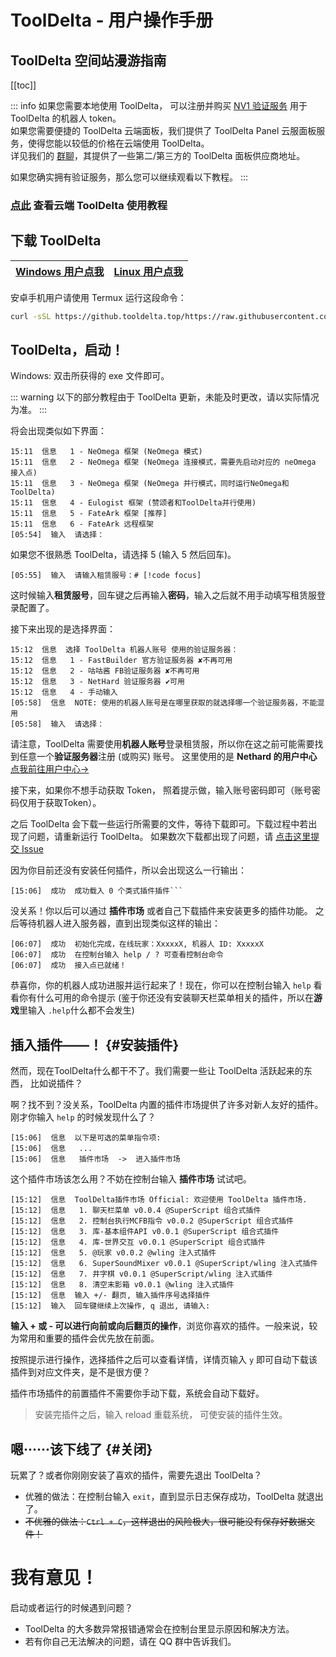 # ToolDelta - 用户操作手册

## ToolDelta 空间站漫游指南

[[toc]]

::: info
如果您需要本地使用 ToolDelta， 可以注册并购买 [NV1 验证服务](https://nv1.nethard.pro) 用于 ToolDelta 的机器人 token。  
如果您需要便捷的 ToolDelta 云端面板，我们提供了 ToolDelta Panel 云服面板服务，使得您能以较低的价格在云端使用 ToolDelta。  
详见我们的 [群聊](http://qm.qq.com/cgi-bin/qm/qr?_wv=1027&k=XGyPWC3k0-t0nZHGA2d0jzO7b9ogcI8N&authKey=zLTjnagIiquztxwxhfSdnT7sCTJY3iGT6Hgr5fJcU4heg98oyrhoNHCozMVYIbON&noverify=0&group_code=1030755163)，其提供了一些第二/第三方的 ToolDelta 面板供应商地址。  
  
如果您确实拥有验证服务，那么您可以继续观看以下教程。
:::

### [点此](/use/temp_learn_use) 查看云端 ToolDelta 使用教程

## 下载 ToolDelta

| [Windows 用户点我](https://github.tooldelta.top/https://github.com/ToolDelta-Basic/ToolDelta/releases/latest/download/ToolDelta-windows.exe) | [Linux 用户点我](https://github.tooldelta.top/https://github.com/ToolDelta-Basic/ToolDelta/releases/latest/download/ToolDelta-linux) |
| ------ | ------ |

安卓手机用户请使用 Termux 运行这段命令：

```bash
curl -sSL https://github.tooldelta.top/https://raw.githubusercontent.com/ToolDelta/ToolDelta/main/install.sh | bash
```

## ToolDelta，启动！

Windows: 双击所获得的 exe 文件即可。

::: warning
以下的部分教程由于 ToolDelta 更新，未能及时更改，请以实际情况为准。
:::


将会出现类似如下界面：
```
15:11  信息   1 - NeOmega 框架 (NeOmega 模式)
15:11  信息   2 - NeOmega 框架 (NeOmega 连接模式，需要先启动对应的 neOmega 接入点)
15:11  信息   3 - NeOmega 框架 (NeOmega 并行模式，同时运行NeOmega和ToolDelta)
15:11  信息   4 - Eulogist 框架 (赞颂者和ToolDelta并行使用)
15:11  信息   5 - FateArk 框架 [推荐]
15:11  信息   6 - FateArk 远程框架
[05:54]  输入  请选择：
```
如果您不很熟悉 ToolDelta，请选择 5 (输入 5 然后回车)。

```
[05:55]  输入  请输入租赁服号：# [!code focus]
```
这时候输入**租赁服号**，回车键之后再输入**密码**，输入之后就不用手动填写租赁服登录配置了。

接下来出现的是选择界面：
```
15:12  信息  选择 ToolDelta 机器人账号 使用的验证服务器：
15:12  信息   1 - FastBuilder 官方验证服务器 ✘不再可用
15:12  信息   2 - 咕咕酱 FB验证服务器 ✘不再可用
15:12  信息   3 - NetHard 验证服务器 ✔可用
15:12  信息   4 - 手动输入
[05:58]  信息  NOTE: 使用的机器人账号是在哪里获取的就选择哪一个验证服务器，不能混用
[05:58]  输入  请选择：
```
请注意，ToolDelta 需要使用**机器人账号**登录租赁服，所以你在这之前可能需要找到任意一个**验证服务器**注册 (或购买) 账号。
这里使用的是 **Nethard 的用户中心** [点我前往用户中心→](https://nv1.nethard.pro)

接下来，如果你不想手动获取 Token， 照着提示做，输入账号密码即可（账号密码仅用于获取Token）。

之后 ToolDelta 会下载一些运行所需要的文件，等待下载即可。下载过程中若出现了问题，请重新运行 ToolDelta。
如果数次下载都出现了问题，请 [点击这里提交 Issue](https://github.com/ToolDelta-Basic/ToolDelta/issues)

因为你目前还没有安装任何插件，所以会出现这么一行输出：
```
[15:06]  成功  成功载入 0 个类式插件插件```
```
没关系！你以后可以通过 **插件市场** 或者自己下载插件来安装更多的插件功能。
之后等待机器人进入服务器，直到出现类似这样的输出：

```
[06:07]  成功  初始化完成，在线玩家：XxxxxX, 机器人 ID: XxxxxX
[06:07]  成功  在控制台输入 help / ? 可查看控制台命令
[06:07]  成功  接入点已就绪！
```
恭喜你，你的机器人成功进服并运行起来了！现在，你可以在控制台输入 `help` 看看你有什么可用的命令提示 (鉴于你还没有安装聊天栏菜单相关的插件，所以在**游戏**里输入 `.help`什么都不会发生)

## 插入插件——！ {#安装插件}

然而，现在ToolDelta什么都干不了。我们需要一些让 ToolDelta 活跃起来的东西， 比如说插件？

啊？找不到？没关系，ToolDelta 内置的插件市场提供了许多对新人友好的插件。刚才你输入 `help` 的时候发现什么了？
```
[15:06]  信息  以下是可选的菜单指令项:
[15:06]  信息   ...
[15:06]  信息   插件市场  ->  进入插件市场
```
这个插件市场该怎么用？不妨在控制台输入 **插件市场** 试试吧。
```
[15:12]  信息  ToolDelta插件市场 Official: 欢迎使用 ToolDelta 插件市场.
[15:12]  信息   1. 聊天栏菜单 v0.0.4 @SuperScript 组合式插件
[15:12]  信息   2. 控制台执行MCFB指令 v0.0.2 @SuperScript 组合式插件
[15:12]  信息   3. 库-基本组件API v0.0.1 @SuperScript 组合式插件
[15:12]  信息   4. 库-世界交互 v0.0.1 @SuperScript 组合式插件
[15:12]  信息   5. @玩家 v0.0.2 @wling 注入式插件
[15:12]  信息   6. SuperSoundMixer v0.0.1 @SuperScript/wling 注入式插件
[15:12]  信息   7. 井字棋 v0.0.1 @SuperScript/wling 注入式插件
[15:12]  信息   8. 清空末影箱 v0.0.1 @wling 注入式插件
[15:12]  信息  输入 +/- 翻页, 输入插件序号选择插件
[15:12]  输入  回车键继续上次操作, q 退出, 请输入:
```
**输入 + 或 - 可以进行向前或向后翻页的操作**，浏览你喜欢的插件。一般来说，较为常用和重要的插件会优先放在前面。

按照提示进行操作，选择插件之后可以查看详情，详情页输入 `y` 即可自动下载该插件到对应文件夹，是不是很方便？


插件市场插件的前置插件不需要你手动下载，系统会自动下载好。

> 安装完插件之后，输入 reload 重载系统， 可使安装的插件生效。

## 嗯······该下线了 {#关闭}

玩累了？或者你刚刚安装了喜欢的插件，需要先退出 ToolDelta？

- 优雅的做法：在控制台输入 `exit`，直到显示日志保存成功，ToolDelta 就退出了。
- ~~不优雅的做法：`Ctrl + C`，这样退出的风险极大，很可能没有保存好数据文件！~~

# 我有意见！

启动或者运行的时候遇到问题？
 - ToolDelta 的大多数异常报错通常会在控制台里显示原因和解决方法。
 - 若有你自己无法解决的问题，请在 QQ 群中告诉我们。
